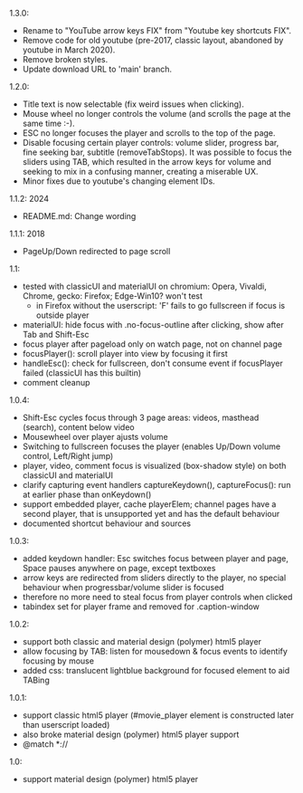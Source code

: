 1.3.0:
- Rename to "YouTube arrow keys FIX" from "Youtube key shortcuts FIX".
- Remove code for old youtube (pre-2017, classic layout, abandoned by youtube in March 2020).
- Remove broken styles.
- Update download URL to 'main' branch.

1.2.0:
- Title text is now selectable (fix weird issues when clicking).
- Mouse wheel no longer controls the volume (and scrolls the page at the same time :-).
- ESC no longer focuses the player and scrolls to the top of the page.
- Disable focusing certain player controls: volume slider, progress bar, fine seeking bar, subtitle (removeTabStops). It was possible to focus the sliders using TAB, which resulted in the arrow keys for volume and seeking to mix in a confusing manner, creating a miserable UX.
- Minor fixes due to youtube's changing element IDs.

1.1.2: 2024
- README.md: Change wording

1.1.1: 2018
- PageUp/Down redirected to page scroll

1.1:
- tested with classicUI and materialUI on chromium: Opera, Vivaldi, Chrome, gecko: Firefox; Edge-Win10? won't test
  - in Firefox without the userscript: 'F' fails to go fullscreen if focus is outside player
- materialUI: hide focus with .no-focus-outline after clicking, show after Tab and Shift-Esc
- focus player after pageload only on watch page, not on channel page
- focusPlayer(): scroll player into view by focusing it first
- handleEsc(): check for fullscreen, don't consume event if focusPlayer failed (classicUI has this builtin)
- comment cleanup

1.0.4:
- Shift-Esc cycles focus through 3 page areas: videos, masthead (search), content below video
- Mousewheel over player ajusts volume
- Switching to fullscreen focuses the player (enables Up/Down volume control, Left/Right jump)
- player, video, comment focus is visualized (box-shadow style) on both classicUI and materialUI
- clarify capturing event handlers captureKeydown(), captureFocus(): run at earlier phase than onKeydown()
- support embedded player, cache playerElem; channel pages have a second player, that is unsupported yet and has the default behaviour
- documented shortcut behaviour and sources

1.0.3:
- added keydown handler: Esc switches focus between player and page, Space pauses anywhere on page, except textboxes
- arrow keys are redirected from sliders directly to the player, no special behaviour when progressbar/volume slider is focused
- therefore no more need to steal focus from player controls when clicked
- tabindex set for player frame and removed for .caption-window

1.0.2:
- support both classic and material design (polymer) html5 player
- allow focusing by TAB: listen for mousedown & focus events to identify focusing by mouse
- added css: translucent lightblue background for focused element to aid TABing

1.0.1:
- support classic html5 player (#movie_player element is constructed later than userscript loaded)
- also broke material design (polymer) html5 player support
- @match *://

1.0:
- support material design (polymer) html5 player
